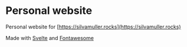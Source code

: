 

# Personal website

Personal website for [https://silvamuller.rocks](https://silvamuller.rocks)

Made with [Svelte](https://svelte.dev) and [Fontawesome](https://fontawesome.com/)
